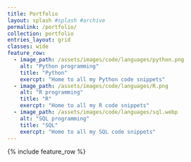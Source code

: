 ```yaml
---
title: Portfolio
layout: splash #splash #archive
permalink: /portfolio/
collection: portfolio
entries_layout: grid
classes: wide
feature_row:
  - image_path: /assets/images/code/languages/python.png
    alt: "Python programming"
    title: "Python"
    exercpt: "Home to all my Python code snippets"
  - image_path: /assets/images/code/languages/R.png
    alt: "R programming"
    title: "R"
    exercpt: "Home to all my R code snippets"
  - image_path: /assets/images/code/languages/sql.webp
    alt: "SQL programming"
    title: "SQL"
    exercpt: "Home to all my SQL code snippets"
---
```


{% include feature_row %}